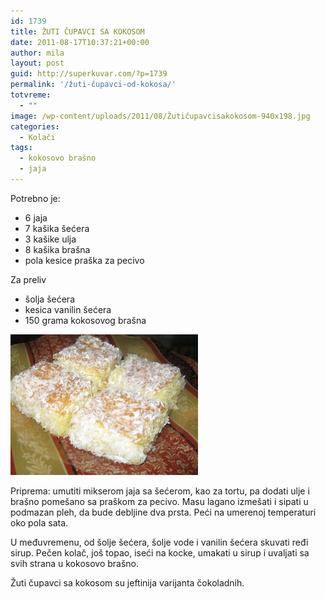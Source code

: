 ```yaml
---
id: 1739
title: ŽUTI ČUPAVCI SA KOKOSOM
date: 2011-08-17T10:37:21+00:00
author: mila
layout: post
guid: http://superkuvar.com/?p=1739
permalink: '/žuti-čupavci-od-kokosa/'
totvreme:
  - ""
image: /wp-content/uploads/2011/08/Žutičupavcisakokosom-940x198.jpg
categories:
  - Kolači
tags:
  - kokosovo brašno
  - jaja
---
```

Potrebno je:

  * 6 jaja
  * 7 kašika šećera
  * 3 kašike ulja
  * 8 kašika brašna
  * pola kesice praška za pecivo

Za preliv

  * šolja šećera
  * kesica vanilin šećera
  * 150 grama kokosovog brašna

[<img class="alignnone size-medium wp-image-7079" src="/wp-content/uploads/2011/08/Žutičupavcisakokosom-300x225.jpg" alt="Žutičupavcisakokosom" width="300" height="225" />](/wp-content/uploads/2011/08/Žutičupavcisakokosom.jpg)

Priprema: umutiti mikserom jaja sa šećerom, kao za tortu, pa dodati ulje i brašno pomešano sa praškom za pecivo. Masu lagano izmešati i sipati u podmazan pleh, da bude debljine dva prsta. Peći na umerenoj temperaturi oko pola sata.

U međuvremenu, od šolje šećera, šolje vode i vanilin šećera skuvati ređi sirup. Pečen kolač, još topao, iseći na kocke, umakati u sirup i uvaljati sa svih strana u kokosovo brašno.

Žuti čupavci sa kokosom su jeftinija varijanta čokoladnih.